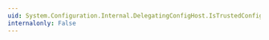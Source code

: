 ```yaml
---
uid: System.Configuration.Internal.DelegatingConfigHost.IsTrustedConfigPath(System.String)
internalonly: False
---
```

